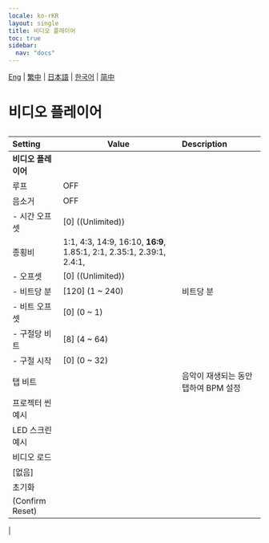 ```yaml
---
locale: ko-rKR
layout: single
title: 비디오 플레이어
toc: true
sidebar:
  nav: "docs"
---
```

[Eng](/dancexr/menu/2025.4/motion/video_player) | [繁中](/tw/dancexr/menu/2025.4/motion/video_player) | [日本語](/jp/dancexr/menu/2025.4/motion/video_player) | [한국어](/kr/dancexr/menu/2025.4/motion/video_player) | [简中](/zh/dancexr/menu/2025.4/motion/video_player)

# 비디오 플레이어

## 

| Setting | Value | Description |
| :--- | --- | :--- |
|**비디오 플레이어** | | 
| 루프 | OFF | 
| 음소거 | OFF | 
|- 시간 오프셋| [0] ((Unlimited)) | 
| 종횡비 |  1:1,  4:3,  14:9,  16:10,  **16:9**,  1.85:1,  2:1,  2.35:1,  2.39:1,  2.4:1,  |  |
|- 오프셋| [0] ((Unlimited)) | 
|- 비트당 분| [120] (1 ~ 240) | 비트당 분
|- 비트 오프셋| [0] (0 ~ 1) | 
|- 구절당 비트| [8] (4 ~ 64) | 
|- 구절 시작| [0] (0 ~ 32) | 
| 탭 비트 || 음악이 재생되는 동안 탭하여 BPM 설정
| 프로젝터 씬 예시 || 
| LED 스크린 예시 || 
| 비디오 로드 || 
| [없음] || 
| 초기화 || 
| (Confirm Reset) || 
|
